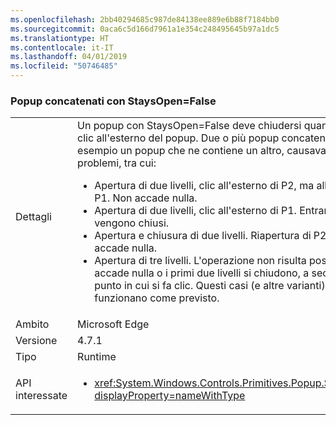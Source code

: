 ```yaml
---
ms.openlocfilehash: 2bb40294685c987de84138ee889e6b88f7184bb0
ms.sourcegitcommit: 0aca6c5d166d7961a1e354c248495645b97a1dc5
ms.translationtype: HT
ms.contentlocale: it-IT
ms.lasthandoff: 04/01/2019
ms.locfileid: "50746485"
---
```

### <a name="chained-popups-with-staysopenfalse"></a>Popup concatenati con StaysOpen=False

|   |   |
|---|---|
|Dettagli|Un popup con StaysOpen=False deve chiudersi quando si fa clic all'esterno del popup. Due o più popup concatenati, ad esempio un popup che ne contiene un altro, causavano molti problemi, tra cui:<ul><li>Apertura di due livelli, clic all'esterno di P2, ma all'interno di P1.  Non accade nulla.</li><li>Apertura di due livelli, clic all'esterno di P1.  Entrambi i popup vengono chiusi.</li><li>Apertura e chiusura di due livelli.  Riapertura di P2.  Non accade nulla.</li><li>Apertura di tre livelli.  L'operazione non risulta possibile.  Non accade nulla o i primi due livelli si chiudono, a seconda del punto in cui si fa clic. Questi casi (e altre varianti) ora funzionano come previsto.</li></ul>|
|Ambito|Microsoft Edge|
|Versione|4.7.1|
|Tipo|Runtime|
|API interessate|<ul><li><xref:System.Windows.Controls.Primitives.Popup.StaysOpen?displayProperty=nameWithType></li></ul>|


